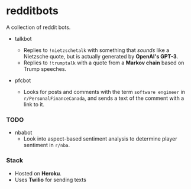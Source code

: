 # redditbots

A collection of reddit bots.

* talkbot
  * Replies to `!nietzschetalk` with something that *sounds* like a Nietzsche quote, but is actually generated by **OpenAI's GPT-3**.
  * Replies to `!trumptalk` with a quote from a **Markov chain** based on Trump speeches.

* pfcbot
  * Looks for posts and comments with the term `software engineer` in `r/PersonalFinanceCanada`, and sends a text of the comment with a link to it.

### TODO
* nbabot
  * Look into aspect-based sentiment analysis to determine player sentiment in `r/nba`.

### Stack
* Hosted on **Heroku**.
* Uses **Twilio** for sending texts
